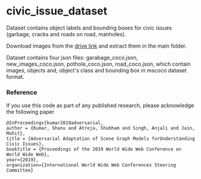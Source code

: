# civic_issue_dataset

Dataset contains object labels and bounding boxes for civic issues (garbage, cracks and roads on road, manholes).

Download images from the [drive link](https://drive.google.com/open?id=1fvXn-SHSCu5jY4LPy79jeSdWrMhPkYPo) and extract them in the main folder.

Dataset contains four json files: garabage_coco.json, new_images_coco.json, pothole_coco.json, road_coco.json, which contain images, objects and, object's class and bounding box in mscoco dataset format.


### Reference

If you use this code as part of any published research, please acknowledge the following paper

```
@InProceedings{kumar2019adversarial,
author = {Kumar, Shanu and Atreja, Shubham and Singh, Anjali and Jain, Mohit},
title = {Adversarial Adaptation of Scene Graph Models forUnderstanding Civic Issues},
booktitle = {Proceedings of the 2019 World Wide Web Conference on World Wide Web},
year={2019},
organization={International World Wide Web Conferences Steering Committee}
```
